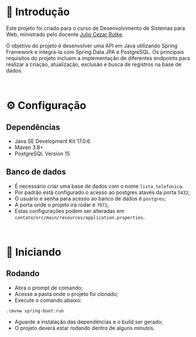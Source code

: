 # 📖 Introdução

Este projeto foi criado para o curso de Desenvolvimento de Sistemas para Web, ministrado pelo docente [Julio Cezar Rutke](https://github.com/jrutke).

O objetivo do projeto é desenvolver uma API em Java utilizando Spring Framework e integrá-la com Spring Data JPA e PostgreSQL.
Os principais requisitos do projeto incluem a implementação de diferentes endpoints para realizar a criação, atualização, exclusão e busca de registros na base de dados.

<br>

# ⚙️ Configuração

## Dependências

- Java SE Development Kit 17.0.6
- Maven 3.8+
- PostgreSQL Version 15

## Banco de dados

- É necessário criar uma base de dados com o nome `lista_telefonica`.
- Por padrão está configurado o acesso ao postgres atavés da porta `5432`;
- O usuário e senha para acesso ao banco de dados é `postgres`;
- A porta onde o projeto irá rodar é `7071`;
- Estas configurações podem ser alteradas em `contato/src/main/resources/application.properties`.

<br>

# 📗 Iniciando

## Rodando

- Abra o prompt de comando;
- Acesse a pasta onde o projeto foi clonado;
- Execute o comando abaixo:

```
.\mvnw spring-boot:run
```

- Aguarde a instalação das dependências e o build ser gerado;
- O projeto deverá estar rodando dentro de alguns minutos.
